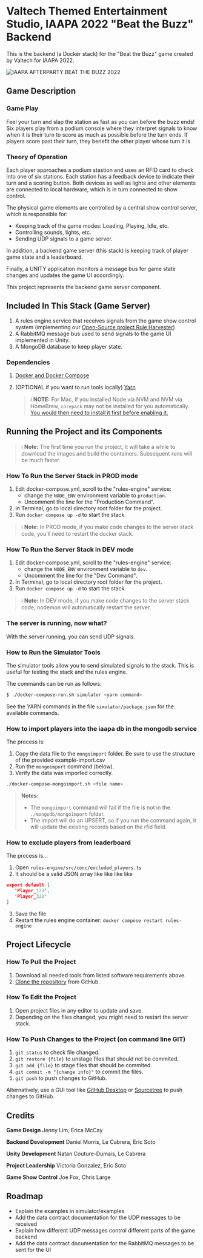 # Valtech Themed Entertainment Studio, IAAPA 2022 "Beat the Buzz" Backend

This is the backend (a Docker stack) for the "Beat the Buzz" game created by Valtech for IAAPA 2022. 

![IAAPA AFTERPARTY BEAT THE BUZZ 2022](./documentation/media/iaapa-afterparty-beat-the-buzz-2022.jpg)

## Game Description

### Game Play

Feel your turn and slap the station as fast as you can before the buzz ends! Six players play from a podium console where they interpret signals to know when it is their turn to score as much as possible before the turn ends. If players score past their turn, they benefit the other player whose turn it is

### Theory of Operation

Each player approaches a podium stastion and uses an RFID card to check into one of six stations. Each station has a feedback device to indicate their turn and a scoring button. Both devices as well as lights and other elements are connected to local hardware, which is in turn connected to show control.

The physical game elements are controlled by a central show control server, which is responsible for:

* Keeping track of the game modes: Loading, Playing, Idle, etc.
* Controlling sounds, lights, etc.
* Sending UDP signals to a game server.

In addition, a backend game server (this stack) is keeping track of player game state and a leaderboard.

Finally, a UNITY application monitors a message bus for game state changes and updates the game UI accordingly.

This project represents the backend game server component.

## Included In This Stack (Game Server)
1. A rules engine service that receives signals from the game show control system (implementing our [Open-Source project Rule Harvester](https://github.com/valtech-sd/rule-harvester))
2. A RabbitMQ message bus used to send signals to the game UI implemented in Unity.
3. A MongoDB database to keep player state.

### Dependencies
1. [Docker and Docker Compose](https://www.docker.com/products/docker-desktop/)
2. (OPTIONAL if you want to run tools locally) [Yarn](https://yarnpkg.com/getting-started/install)

   > ℹ️ **NOTE:** For Mac, if you installed Node via NVM and NVM via HomeBrew, `corepack` may not be installed for you automatically.  [You would then need to install it first before enabling it.](https://stackoverflow.com/a/70094249/3375398)
   
## Running the Project and its Components
   
> ℹ️ **Note:** The first time you run the project, it will take a while to download the images and build the containers. Subsequent runs will be much faster.

### How To Run the Server Stack in PROD mode
1. Edit docker-compose.yml, scroll to the "rules-engine" service:
   * change the `NODE_ENV` environment variable to `production`.
   * Uncomment the line for the "Production Command".
2. In Terminal, go to local directory root folder for the project.
3. Run `docker compose up -d` to start the stack.

> ℹ️ **Note:** In PROD mode, if you make code changes to the server stack code, you'll need to restart the docker stack.

### How To Run the Server Stack in DEV mode
1. Edit docker-compose.yml, scroll to the "rules-engine" service:
   * change the `NODE_ENV` environment variable to `dev`.
   * Uncomment the line for the "Dev Command".
2. In Terminal, go to local directory root folder for the project.
3. Run `docker compose up -d` to start the stack.

> ℹ️ **Note:** In DEV mode, if you make code changes to the server stack code, nodemon will automatically restart the server.

### The server is running, now what?

With the server running, you can send UDP signals.

### How to Run the Simulator Tools

The simulator tools allow you to send simulated signals to the stack. This is useful for testing the stack and the rules engine.

The commands can be run as follows:
```bash
$ ./docker-compose-run.sh simulator <yarn command>
```

See the YARN commands in the file `simulator/package.json` for the available commands.

### How to import players into the iaapa db in the mongodb service

The process is:
1. Copy the data file to the `mongoimport` folder. Be sure to use the structure of the provided example-import.csv
2. Run the `mongoimport` command (below).
3. Verify the data was imported correctly.

```bash
./docker-compose-mongoimport.sh <file name>
```

> **Notes:** 
> - The `mongoimport` command will fail if the file is not in the `./mongodb/mongoimport` folder.
> - The import will do an UPSERT, so if you run the command again, it will update the existing records based on the rfid field.

### How to exclude players from leaderboard

The process is...

1. Open `rules-engine/src/conc/excluded_players.ts`
2. It should be a valid JSON array like like like like

```json
export default [
   'Player_123',
   'Player_321'
]
```

3. Save the file
4. Restart the rules engine container: `docker compose restart rules-engine`

## Project Lifecycle

### How To Pull the Project
1. Download all needed tools from listed software requirements above.
2. [Clone the repository](https://docs.github.com/en/repositories/creating-and-managing-repositories/cloning-a-repository) from GitHub.

### How To Edit the Project
1. Open project files in any editor to update and save.
2. Depending on the files changed, you might need to restart the server stack.

### How To Push Changes to the Project (on command line GIT)
1. `git status` to check file changed.
2. `git restore {file}` to unstage files that should not be commited.
3. `git add {file}` to stage files that should be commited.
4. `git commit -m "{change info}"` to commit the files.
5. `git push` to push changes to GitHub.

Alternatively, use a GUI tool like [GitHub Desktop](https://desktop.github.com/) or [Sourcetree](https://www.sourcetreeapp.com) to push changes to GitHub.

## Credits

**Game Design**
Jenny Lim, Erica McCay

**Backend Development**
Daniel Morris, Le Cabrera, Eric Soto

**Unity Development**
Natan Couture-Dumais, Le Cabrera

**Project Leadership**
Victoria Gonzalez, Eric Soto

**Game Show Control**
Joe Fox, Chris Large

## Roadmap

- Explain the examples in simulator/examples
- Add the data contract documentation for the UDP messages to be received
- Explain how different UDP messages control different parts of the game backend
- Add the data contract documentation for the RabbitMQ messages to be sent for the UI
